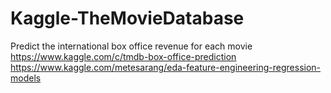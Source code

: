 # Kaggle-TheMovieDatabase
Predict the international box office revenue for each movie https://www.kaggle.com/c/tmdb-box-office-prediction
https://www.kaggle.com/metesarang/eda-feature-engineering-regression-models
